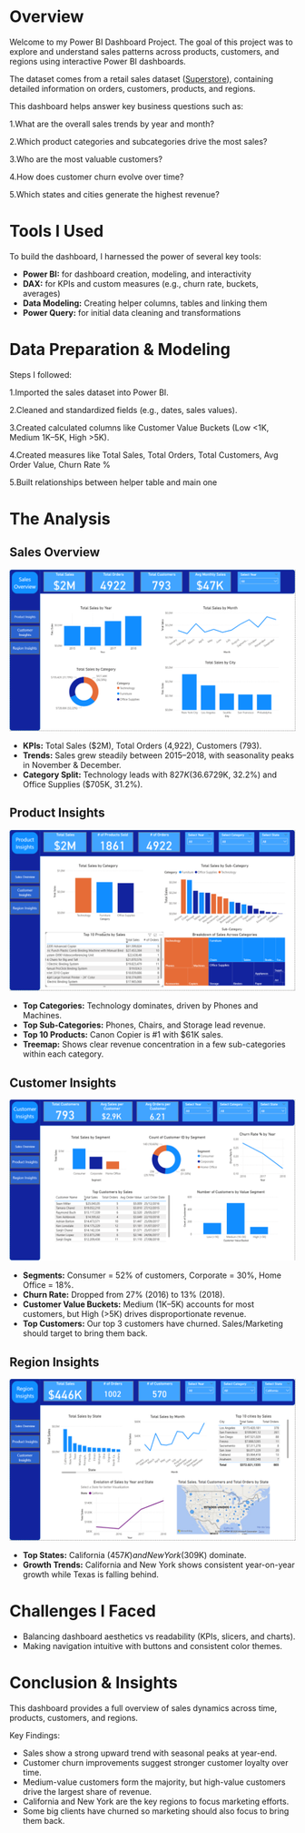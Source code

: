 # Overview

Welcome to my Power BI Dashboard Project.
The goal of this project was to explore and understand sales patterns across products, customers, and regions using interactive Power BI dashboards.

The dataset comes from a retail sales dataset ([Superstore](https://www.kaggle.com/datasets/vivek468/superstore-dataset-final)), containing detailed information on orders, customers, products, and regions.

This dashboard helps answer key business questions such as:

1.What are the overall sales trends by year and month?

2.Which product categories and subcategories drive the most sales?

3.Who are the most valuable customers?

4.How does customer churn evolve over time?

5.Which states and cities generate the highest revenue?

# Tools I Used

To build the dashboard, I harnessed the power of several key tools:

- **Power BI:** for dashboard creation, modeling, and interactivity
- **DAX:** for KPIs and custom measures (e.g., churn rate, buckets, averages)
- **Data Modeling:** Creating helper columns, tables and linking them
- **Power Query:** for initial data cleaning and transformations

# Data Preparation & Modeling

Steps I followed:

1.Imported the sales dataset into Power BI.

2.Cleaned and standardized fields (e.g., dates, sales values).

3.Created calculated columns like Customer Value Buckets (Low <1K, Medium 1K–5K, High >5K).

4.Created measures like Total Sales, Total Orders, Total Customers, Avg Order Value, Churn Rate %

5.Built relationships between helper table and main one

# The Analysis 

## Sales Overview
![Sales Overview](sales_overview.png)
- **KPIs:** Total Sales ($2M), Total Orders (4,922), Customers (793).
- **Trends:** Sales grew steadily between 2015–2018, with seasonality peaks in November & December.
- **Category Split:** Technology leads with $827K (36.6%), followed by Furniture ($729K, 32.2%) and Office Supplies ($705K, 31.2%).


## Product Insights
![Product Insights](product_insights.png)
- **Top Categories:** Technology dominates, driven by Phones and Machines.
- **Top Sub-Categories:** Phones, Chairs, and Storage lead revenue.
- **Top 10 Products:** Canon Copier is #1 with $61K sales.
- **Treemap:** Shows clear revenue concentration in a few sub-categories within each category.

## Customer Insights
![Customer Insights](customer_insights.png)
- **Segments:** Consumer = 52% of customers, Corporate = 30%, Home Office = 18%.
- **Churn Rate:** Dropped from 27% (2016) to 13% (2018).
- **Customer Value Buckets:** Medium (1K–5K) accounts for most customers, but High (>5K) drives disproportionate revenue.
- **Top Customers:** Our top 3 customers have churned. Sales/Marketing should target to bring them back.

## Region Insights
![Regional Insights](Region_insights.png)
- **Top States:** California ($457K) and New York ($309K) dominate.
- **Growth Trends:** California and New York shows consistent year-on-year growth while Texas is falling behind.

# Challenges I Faced
- Balancing dashboard aesthetics vs readability (KPIs, slicers, and charts).
- Making navigation intuitive with buttons and consistent color themes.
  
# Conclusion & Insights 
This dashboard provides a full overview of sales dynamics across time, products, customers, and regions.

Key Findings:
- Sales show a strong upward trend with seasonal peaks at year-end.
- Customer churn improvements suggest stronger customer loyalty over time.
- Medium-value customers form the majority, but high-value customers drive the largest share of revenue.
- California and New York are the key regions to focus marketing efforts.
- Some big clients have churned so marketing should also focus to bring them back.
